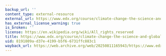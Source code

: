 ```yaml
---
backup_url: ''
content_type: external-resource
external_url: https://www.edx.org/course/climate-change-the-science-and-global-impact
has_external_license_warning: true
is_broken: ''
license: https://en.wikipedia.org/wiki/All_rights_reserved
title: https://www.edx.org/course/climate-change-the-science-and-global-impact
uid: 8191809a-d37e-4199-b5f6-6731ffc883c1
wayback_url: https://web.archive.org/web/20250811165943/https://www.edx.org/learn/climate-change/sdg-academy-climate-change-the-science-and-global-impact
---
```

